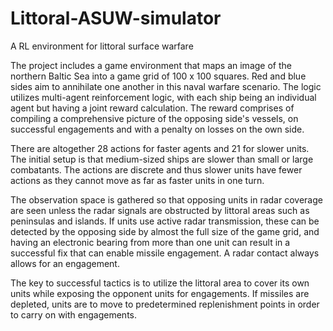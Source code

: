 # Littoral-ASUW-simulator
A RL environment for littoral surface warfare

The project includes a game environment that maps an image of the northern Baltic Sea into a game grid of 100 x 100 squares. Red and blue sides aim to annihilate one another in this naval warfare scenario.
The logic utilizes multi-agent reinforcement logic, with each ship being an individual agent but having a joint reward calculation. The reward comprises of compiling a comprehensive picture of the opposing side's vessels, on successful engagements and with a penalty on losses on the own side.

There are altogether 28 actions for faster agents and 21 for slower units. The initial setup is that medium-sized ships are slower than small or large combatants. The actions are discrete and thus slower units have fewer actions as they cannot move as far as faster units in one turn. 

The observation space is gathered so that opposing units in radar coverage are seen unless the radar signals are obstructed by littoral areas such as peninsulas and islands. If units use active radar transmission, these can be detected by the opposing side by almost the full size of the game grid, and having an electronic bearing from more than one unit can result in a successful fix that can enable missile engagement. A radar contact always allows for an engagement.

The key to successful tactics is to utilize the littoral area to cover its own units while exposing the opponent units for engagements. If missiles are depleted, units are to move to predetermined replenishment points in order to carry on with engagements. 

